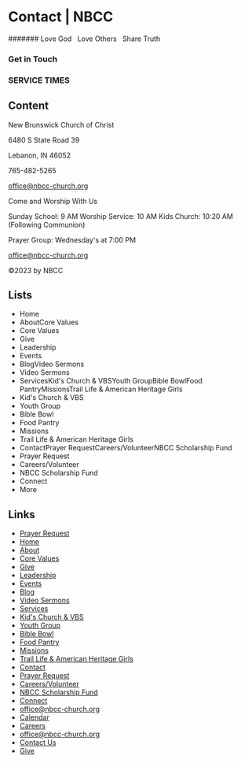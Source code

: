 # Contact | NBCC

####### Love God   Love Others   Share Truth

### Get in Touch

### SERVICE TIMES

## Content

New Brunswick Church of Christ

6480 S State Road 39

Lebanon, IN 46052

765-482-5265

office@nbcc-church.org

Come and Worship With Us

Sunday School: 9 AM
Worship Service: 10 AM
Kids Church: 10:20 AM (Following Communion)

Prayer Group: Wednesday's at 7:00 PM

office@nbcc-church.org

©2023 by NBCC

## Lists

- Home
- AboutCore Values
- Core Values
- Give
- Leadership
- Events
- BlogVideo Sermons
- Video Sermons
- ServicesKid's Church & VBSYouth GroupBible BowlFood PantryMissionsTrail Life & American Heritage Girls
- Kid's Church & VBS
- Youth Group
- Bible Bowl
- Food Pantry
- Missions
- Trail Life & American Heritage Girls
- ContactPrayer RequestCareers/VolunteerNBCC Scholarship Fund
- Prayer Request
- Careers/Volunteer
- NBCC Scholarship Fund
- Connect
- More

## Links

- [Prayer Request](../prayer-request/index.html)
- [Home](../index.html)
- [About](../about/index.html)
- [Core Values](../core-values/index.html)
- [Give](../give/index.html)
- [Leadership](../leadership/index.html)
- [Events](../events/index.html)
- [Blog](../blog/index.html)
- [Video Sermons](../video-sermons/index.html)
- [Services](../services/index.html)
- [Kid's Church & VBS](../kids-church/index.html)
- [Youth Group](../youth-group/index.html)
- [Bible Bowl](../bible-bowl/index.html)
- [Food Pantry](../food-pantry/index.html)
- [Missions](../missions/index.html)
- [Trail Life & American Heritage Girls](../trail-life-and-american-heritage-girls/index.html)
- [Contact](./index.html)
- [Prayer Request](../prayer-request/index.html)
- [Careers/Volunteer](../careers-volunteer/index.html)
- [NBCC Scholarship Fund](../scholarship/index.html)
- [Connect](../members/index.html)
- [office@nbcc-church.org](mailto:office@nbcc-church.org)
- [Calendar](../events/index.html)
- [Careers](../careers-volunteer/index.html)
- [office@nbcc-church.org](mailto:office@nbcc-church.org)
- [Contact Us](./index.html)
- [Give](../give/index.html)


